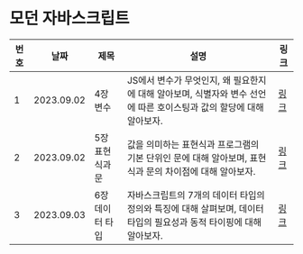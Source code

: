 # 모던 자바스크립트

| 번호 | 날짜       | 제목            | 설명                                                                                                                 | 링크                                                                                                                                      |
| ---- | ---------- | --------------- | -------------------------------------------------------------------------------------------------------------------- | ----------------------------------------------------------------------------------------------------------------------------------------- |
| 1    | 2023.09.02 | 4장 변수        | JS에서 변수가 무엇인지, 왜 필요한지에 대해 알아보며, 식별자와 변수 선언에 따른 호이스팅과 값의 할당에 대해 알아보자. | [링크](https://www.notion.so/895b1648878f4587905ee7aea964ce33?v=34fbd0452a5b48a79e2e34910eacee8f&p=30418a63c6244e41a530b0d9dbb1b240&pm=s) |
| 2    | 2023.09.02 | 5장 표현식과 문 | 값을 의미하는 표현식과 프로그램의 기본 단위인 문에 대해 알아보며, 표현식과 문의 차이점에 대해 알아보자.              | [링크](https://www.notion.so/895b1648878f4587905ee7aea964ce33?v=34fbd0452a5b48a79e2e34910eacee8f&p=07b8408fc2c84dfcb983f61297302769&pm=s) |
| 3    | 2023.09.03 | 6장 데이터 타입 | 자바스크립트의 7개의 데이터 타입의 정의와 특징에 대해 살펴보며, 데이터 타입의 필요성과 동적 타이핑에 대해 알아보자.  | [링크](https://www.notion.so/895b1648878f4587905ee7aea964ce33?v=34fbd0452a5b48a79e2e34910eacee8f&p=a4d4a67e3c804833ba6f669964dbd3e4&pm=s) |

